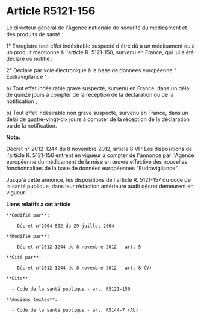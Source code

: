 # Article R5121-156

Le directeur général de l'Agence nationale de sécurité du médicament et des produits de santé : 

1° Enregistre tout effet indésirable suspecté d'être dû à un médicament ou à un produit mentionné à l'article R. 5121-150,
survenu en France, qui lui a été déclaré ou notifié ; 

2° Déclare par voie électronique à la base de données européenne " Eudravigilance " : 

a) Tout effet indésirable grave suspecté, survenu en France, dans un délai de quinze jours à compter de la réception de la
déclaration ou de la notification ; 

b) Tout effet indésirable non grave suspecté, survenu en France, dans un délai de quatre-vingt-dix jours à compter de la
réception de la déclaration ou de la notification.

**Nota:**

Décret n° 2012-1244 du 8 novembre 2012, article 8 VI : Les dispositions de l'article R. 5121-156 entrent en vigueur à compter
de l'annonce par l'Agence européenne du médicament de la mise en œuvre effective des nouvelles fonctionnalités de la base de
données européennes "Eudravigilance".

Jusqu'à cette annonce, les dispositions de l'article R. 5121-157 du code de la santé publique, dans leur rédaction antérieure
audit décret demeurent en vigueur.

**Liens relatifs à cet article**

	**Codifié par**:

	  - Décret n°2004-802 du 29 juillet 2004

	**Modifié par**:

	  - Décret n°2012-1244 du 8 novembre 2012 - art. 5

	**Cité par**:

	  - Décret n°2012-1244 du 8 novembre 2012 - art. 8 (V)

	**Cite**:

	  - Code de la santé publique - art. R5121-150

	**Anciens textes**:

	  - Code de la santé publique - art. R5144-7 (Ab)
